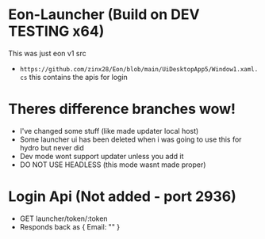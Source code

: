 # Eon-Launcher (Build on DEV TESTING x64)
This was just eon v1 src

- `https://github.com/zinx28/Eon/blob/main/UiDesktopApp5/Window1.xaml.cs` this contains the apis for login

# Theres difference branches wow!
- I've changed some stuff (like made updater local host)
- Some launcher ui has been deleted when i was going to use this for hydro but never did
- Dev mode wont support updater unless you add it
- DO NOT USE HEADLESS (this mode wasnt made proper)

# Login Api (Not added - port 2936)
- GET launcher/token/:token 
- Responds back as { Email: "" }
